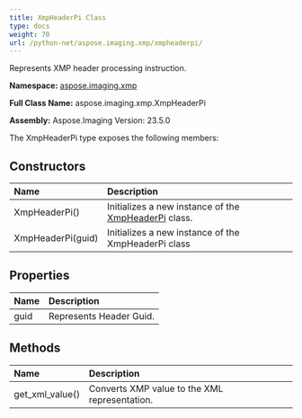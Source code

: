 ```yaml
---
title: XmpHeaderPi Class
type: docs
weight: 70
url: /python-net/aspose.imaging.xmp/xmpheaderpi/
---
```


Represents XMP header processing instruction.

**Namespace:** [aspose.imaging.xmp](/imaging/python-net/aspose.imaging.xmp/)

**Full Class Name:** aspose.imaging.xmp.XmpHeaderPi

**Assembly:**  Aspose.Imaging Version: 23.5.0

The XmpHeaderPi type exposes the following members:
## **Constructors**
|**Name**|**Description**|
| :- | :- |
|XmpHeaderPi()|Initializes a new instance of the [XmpHeaderPi](/imaging/python-net/aspose.imaging.xmp/xmpheaderpi/) class.|
|XmpHeaderPi(guid)|Initializes a new instance of the XmpHeaderPi class|
## **Properties**
|**Name**|**Description**|
| :- | :- |
|guid|Represents Header Guid.|
## **Methods**
|**Name**|**Description**|
| :- | :- |
|get_xml_value()|Converts XMP value to the XML representation.|
